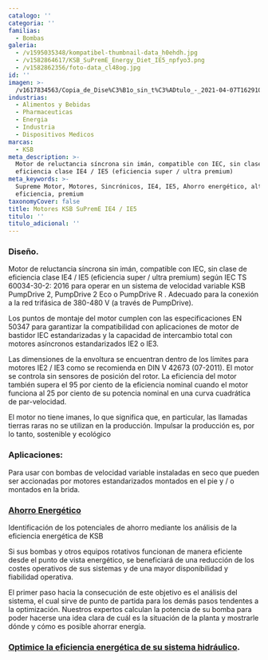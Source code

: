 ```yaml
---
catalogo: ''
categoria: ''
familias:
  - Bombas
galeria:
  - /v1595035348/kompatibel-thumbnail-data_h0ehdh.jpg
  - /v1582864617/KSB_SuPremE_Energy_Diet_IE5_npfyo3.png
  - /v1582862356/foto-data_cl48og.jpg
id: ''
imagen: >-
  /v1617834563/Copia_de_Dise%C3%B1o_sin_t%C3%ADtulo_-_2021-04-07T162910.153_kuzrzw.png
industrias:
  - Alimentos y Bebidas
  - Pharmaceuticas
  - Energia
  - Industria
  - Dispositivos Medicos
marcas:
  - KSB
meta_description: >-
  Motor de reluctancia síncrona sin imán, compatible con IEC, sin clase de
  eficiencia clase IE4 / IE5 (eficiencia super / ultra premium)
meta_keywords: >-
  Supreme Motor, Motores, Sincrónicos, IE4, IE5, Ahorro energético, alta
  eficiencia, premium
taxonomyCover: false
title: Motores KSB SuPremE IE4 / IE5
titulo: ''
titulo_adicional: ''
---
```


### **Diseño.**

Motor de reluctancia síncrona sin imán, compatible con IEC, sin clase de eficiencia clase IE4 / IE5 (eficiencia super / ultra premium) según IEC TS 60034-30-2: 2016 para operar en un sistema de velocidad variable KSB PumpDrive 2, PumpDrive 2 Eco o PumpDrive R . Adecuado para la conexión a la red trifásica de 380-480 V (a través de PumpDrive).

Los puntos de montaje del motor cumplen con las especificaciones EN 50347 para garantizar la compatibilidad con aplicaciones de motor de bastidor IEC estandarizadas y la capacidad de intercambio total con motores asíncronos estandarizados IE2 o IE3.

Las dimensiones de la envoltura se encuentran dentro de los límites para motores IE2 / IE3 como se recomienda en DIN V 42673 (07-2011). El motor se controla sin sensores de posición del rotor. La eficiencia del motor también supera el 95 por ciento de la eficiencia nominal cuando el motor funciona al 25 por ciento de su potencia nominal en una curva cuadrática de par-velocidad.

El motor no tiene imanes, lo que significa que, en particular, las llamadas tierras raras no se utilizan en la producción. Impulsar la producción es, por lo tanto, sostenible y ecológico

### **Aplicaciones:**

Para usar con bombas de velocidad variable instaladas en seco que pueden ser accionadas por motores estandarizados montados en el pie y / o montados en la brida.

### [**Ahorro Energético**](https://www.ksb.com/supreme-en/ 'Ahorro Energetico')

Identificación de los potenciales de ahorro mediante los análisis de la eficiencia energética de KSB

Si sus bombas y otros equipos rotativos funcionan de manera eficiente desde el punto de vista energético, se beneficiará de una reducción de los costes operativos de sus sistemas y de una mayor disponibilidad y fiabilidad operativa.

El primer paso hacia la consecución de este objetivo es el análisis del sistema, el cual sirve de punto de partida para los demás pasos tendentes a la optimización. Nuestros expertos calculan la potencia de su bomba para poder hacerse una idea clara de cuál es la situación de la planta y mostrarle dónde y cómo es posible ahorrar energía.

### [**Optimice la eficiencia energética de su sistema hidráulico**](https://www.ksb.com/fluidfuture_es/ 'Fluid Future Energy Savings')**.**
